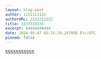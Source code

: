 ```yaml
---
layout: blog-post
author: 1111111111
authorURL: 2222222222
title: 3333333333
excerpt: 44444444444
date: 2024-05-07 03:21:24.247806 Etc/UTC
pinned: false
---
```

55555555555
